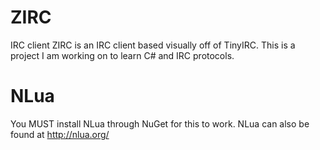 # ZIRC
IRC client
ZIRC is an IRC client based visually off of TinyIRC.  This is a project I am working on to learn C# and IRC protocols.

# NLua
You MUST install NLua through NuGet for this to work.  NLua can also be found at http://nlua.org/